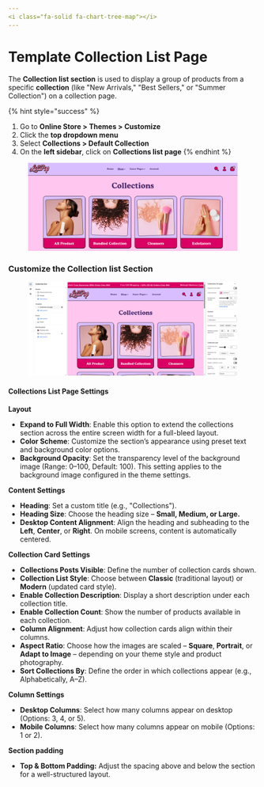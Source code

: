 ```yaml
---
<i class="fa-solid fa-chart-tree-map"></i>
---
```


# Template Collection List Page

The **Collection list  section** is used to display a group of products from a specific **collection** (like "New Arrivals," "Best Sellers," or "Summer Collection") on a collection page.

{% hint style="success" %}
1. Go to **Online Store > Themes > Customize**
2. Click the **top dropdown menu**
3. Select **Collections > Default Collection**
4. On the **left sidebar**, click on **Collections list page**
{% endhint %}

<figure><img src="../.gitbook/assets/listtt.png" alt=""><figcaption></figcaption></figure>

### **Customize the** Collection list **Section**

<figure><img src="../.gitbook/assets/collection list page.png" alt=""><figcaption></figcaption></figure>

#### **Collections List Page Settings**

**Layout**

* **Expand to Full Width**: Enable this option to extend the collections section across the entire screen width for a full-bleed layout.
* **Color Scheme**: Customize the section’s appearance using preset text and background color options.
* **Background Opacity**: Set the transparency level of the background image (Range: 0–100, Default: 100). This setting applies to the background image configured in the theme settings.

**Content Settings**

* **Heading**: Set a custom title (e.g., "Collections").
* **Heading Size**: Choose the heading size – **Small, Medium, or Large.**
* **Desktop Content Alignment**: Align the heading and subheading to the **Left**, **Center**, or **Right**. On mobile screens, content is automatically centered.

**Collection Card Settings**

* **Collections Posts Visible**: Define the number of collection cards shown.
* **Collection List Style**: Choose between **Classic** (traditional layout) or **Modern** (updated card style).
* **Enable Collection Description**: Display a short description under each collection title.
* **Enable Collection Count**: Show the number of products available in each collection.
* **Column Alignment**: Adjust how collection cards align within their columns.
* **Aspect Ratio**: Choose how the images are scaled – **Square**, **Portrait**, or **Adapt to Image** – depending on your theme style and product photography.
* **Sort Collections By**: Define the order in which collections appear (e.g., Alphabetically, A–Z).

**Column Settings**

* **Desktop Columns**: Select how many columns appear on desktop (Options: 3, 4, or 5).
* **Mobile Columns**: Select how many columns appear on mobile (Options: 1 or 2).

**Section padding**

* **Top & Bottom Padding:** Adjust the spacing above and below the section for a well-structured layout.

